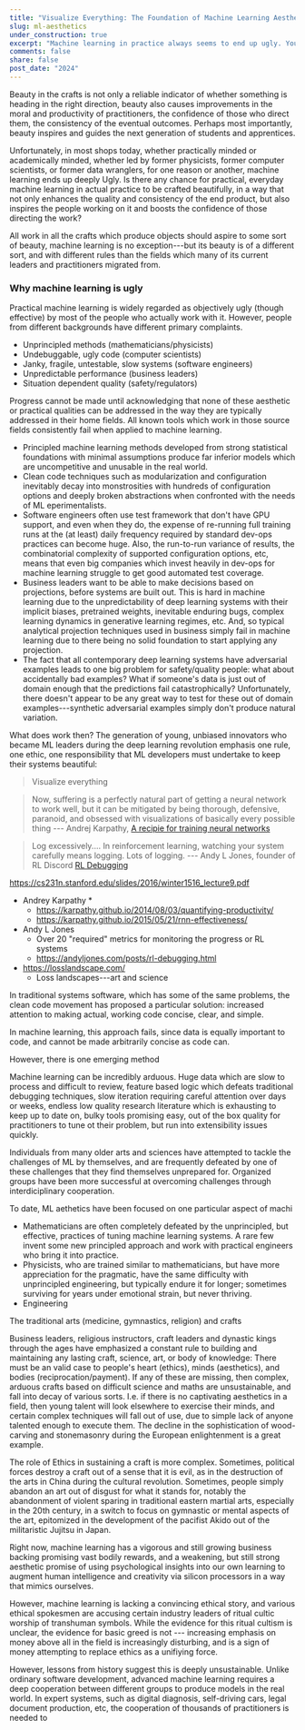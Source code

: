 ```yaml
---
title: "Visualize Everything: The Foundation of Machine Learning Aesthetics."
slug: ml-aesthetics
under_construction: true
excerpt: "Machine learning in practice always seems to end up ugly. Young ML leaders of the deep learning revolution emphasized one particular rule to keep their systems beautiful and inspiring."
comments: false
share: false
post_date: "2024"
---
```


Beauty in the crafts is not only a reliable indicator of whether something is heading in the right direction, beauty also causes improvements in the moral and productivity of practitioners, the confidence of those who direct them, the consistency of the eventual outcomes. Perhaps most importantly, beauty inspires and guides the next generation of students and apprentices.

Unfortunately, in most shops today, whether practically minded or academically minded, whether led by former physicists, former computer scientists, or former data wranglers, for one reason or another, machine learning ends up deeply Ugly. Is there any chance for practical, everyday machine learning in actual practice to be crafted beautifully, in a way that not only enhances the quality and consistency of the end product, but also inspires the people working on it and boosts the confidence of those directing the work? 

All work in all the crafts which produce objects should aspire to some sort of beauty, machine learning is no exception---but its beauty is of a different sort, and with different rules than the fields which many of its current leaders and practitioners migrated from.

### Why machine learning is ugly

Practical machine learning is widely regarded as objectively ugly (though effective) by most of the people who actually work with it. However, people from different backgrounds have different primary complaints.

* Unprincipled methods (mathematicians/physicists)
* Undebuggable, ugly code (computer scientists)
* Janky, fragile, untestable, slow systems (software engineers)
* Unpredictable performance (business leaders)
* Situation dependent quality (safety/regulators)

Progress cannot be made until acknowledging that none of these aesthetic or practical qualities can be addressed in the way they are typically addressed in their home fields. All known tools which work in those source fields consistently fail when applied to machine learning.

* Principled machine learning methods developed from strong statistical foundations with minimal assumptions produce far inferior models which are uncompetitive and unusable in the real world.
* Clean code techniques such as modularization and configuration inevitably decay into monstrosities with hundreds of configuration options and deeply broken abstractions when confronted with the needs of ML eperimentalists.
* Software engineers often use test framework that don't have GPU support, and even when they do, the expense of re-running full training runs at the (at least) daily frequency required by standard dev-ops practices can become huge. Also, the run-to-run variance of results, the combinatorial complexity of supported configuration options, etc, means that even big companies which invest heavily in dev-ops for machine learning struggle to get good automated test coverage.
* Business leaders want to be able to make decisions based on projections, before systems are built out. This is hard in machine learning due to the unpredictability of deep learning systems with their implicit biases, pretrained weights, inevitable enduring bugs, complex learning dynamics in generative learning regimes, etc. And, so typical analytical projection techniques used in business simply fail in machine learning due to there being no solid foundation to start applying any projection.
* The fact that all contemporary deep learning systems have adversarial examples leads to one big problem for safety/quality people: what about accidentally bad examples? What if someone's data is just out of domain enough that the predictions fail catastrophically? Unfortunately, there doesn't appear to be any great way to test for these out of domain examples---synthetic adversarial examples simply don't produce natural variation.

What does work then? The generation of young, unbiased innovators who became ML leaders during the deep learning revolution emphasis one rule, one ethic, one responsibility that ML developers must undertake to keep their systems beautiful:

> Visualize everything

> Now, suffering is a perfectly natural part of getting a neural network to work well, but it can be mitigated by being thorough, defensive, paranoid, and obsessed with visualizations of basically every possible thing --- Andrej Karpathy, [A recipie for training neural networks](https://karpathy.github.io/2019/04/25/recipe/)

> Log excessively.... In reinforcement learning, watching your system carefully means logging. Lots of logging. --- Andy L Jones, founder of RL Discord [RL Debugging](https://andyljones.com/posts/rl-debugging.html#tactics)

https://cs231n.stanford.edu/slides/2016/winter1516_lecture9.pdf

* Andrey Karpathy
    * 
    * https://karpathy.github.io/2014/08/03/quantifying-productivity/
    * https://karpathy.github.io/2015/05/21/rnn-effectiveness/
* Andy L Jones
    * Over 20 "required" metrics for monitoring the progress or RL systems
    * https://andyljones.com/posts/rl-debugging.html
* https://losslandscape.com/
    * Loss landscapes---art and science




In traditional systems software, which has some of the same problems, the clean code movement has proposed a particular solution: increased attention to making actual, working code concise, clear, and simple.

In machine learning, this approach fails, since data is equally important to code, and cannot be made arbitrarily concise as code can.

However, there is one emerging method 

Machine learning can be incredibly arduous. Huge data which are slow to process and difficult to review, feature based logic which defeats traditional debugging techniques, slow iteration requiring careful attention over days or weeks, endless low quality research literature which is exhausting to keep up to date on, bulky tools promising easy, out of the box quality for practitioners to tune ot their problem, but run into extensibility issues quickly.

Individuals from many older arts and sciences have attempted to tackle the challenges of ML by themselves, and are frequently defeated by one of these challenges that they find themselves unprepared for. Organized groups have been more successful at overcoming challenges through interdiciplinary cooperation.

To date, ML aethetics have been focused on one particular aspect of machi

* Mathematicians are often completely defeated by the unprincipled, but effective, practices of tuning machine learning systems. A rare few invent some new principled approach and work with practical engineers who bring it into practice.
* Physicists, who are trained similar to mathematicians, but have more appreciation for the pragmatic, have the same difficulty with unprincipled engineering, but typically endure it for longer; sometimes surviving for years under emotional strain, but never thriving. 
* Engineering


The traditional arts (medicine, gymnastics, religion) and crafts 

Business leaders, religious instructors, craft leaders and dynastic kings through the ages have emphasized a constant rule to building and maintaining any lasting craft, science, art, or body of knowledge: There must be an valid case to people's heart (ethics), minds (aesthetics), and bodies (reciprocation/payment). If any of these are missing, then complex, arduous crafts based on difficult science and maths are unsustainable, and fall into decay of various sorts. I.e. if there is no captivating aesthetics in a field, then young talent will look elsewhere to exercise their minds, and certain complex techniques will fall out of use, due to simple lack of anyone talented enough to execute them. The decline in the sophistication of wood-carving and stonemasonry during the European enlightenment is a great example. 

The role of Ethics in sustaining a craft is more complex. Sometimes, political forces destroy a craft out of a sense that it is evil, as in the destruction of the arts in China during the cultural revolution. Sometimes, people simply abandon an art out of disgust for what it stands for, notably the abandonment of violent sparing in traditional eastern martial arts, especially in the 20th century, in a switch to focus on gymnastic or mental aspects of the art, epitomized in the development of the pacifist Akido out of the militaristic Jujitsu in Japan. 

Right now, machine learning has a vigorous and still growing business backing promising vast bodily rewards, and a weakening, but still strong aesthetic promise of using psychological insights into our own learning to augment human intelligence and creativity via silicon processors in a way that mimics ourselves. 

However, machine learning is lacking a convincing ethical story, and various ethical spokesmen are accusing certain industry leaders of ritual cultic worship of transhuman symbols. While the evidence for this ritual cultism is unclear, the evidence for basic greed is not --- increasing emphasis on money above all in the field is increasingly disturbing, and is a sign of money attempting to replace ethics as a unifiying force.

However, lessons from history suggest this is deeply unsustainable. Unlike ordinary software development, advanced machine learning requires a deep cooperation between different groups to produce models in the real world. In expert systems, such as digital diagnosis, self-driving cars, legal document production, etc, the cooperation of thousands of practitioners is needed to 
